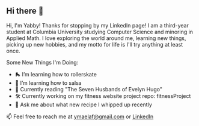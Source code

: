 ## Hi there 🤗

<!--
**Yabsram/Yabsram** is a ✨ _special_ ✨ repository because its `README.md` (this file) appears on your GitHub profile.
-->
Hi, I'm Yabby! Thanks for stopping by my LinkedIn page! I am a third-year student at Columbia University studying Computer Science and minoring in Applied Math.
I love exploring the world around me, learning new things, picking up new hobbies, and my motto for life is I'll try anything at least once.

Some New Things I'm Doing:
- 🛼 I’m learning how to rollerskate
- 💃 I’m learning how to salsa
- 📖 Currently reading "The Seven Husbands of Evelyn Hugo"
- 🛠️ Currently working on my fitness website project repo: fitnessProject
- 💬 Ask me about what new recipe I whipped up recently

📫 Feel free to reach me at ymaelaf@gmail.com or [LinkedIn](https://www.linkedin.com/in/yabsra-maelaf/)

